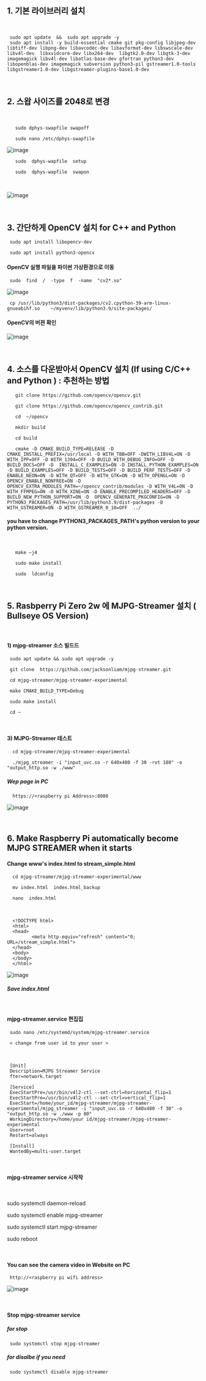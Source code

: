 ## 1. 기본 라이브러리 설치

<br/>

     sudo apt update  &&  sudo apt upgrade -y     
     sudo apt install -y build-essential cmake git pkg-config libjpeg-dev libtiff-dev libpng-dev libavcodec-dev libavformat-dev libswscale-dev libv4l-dev  libxvidcore-dev libx264-dev  libgtk2.0-dev libgtk-3-dev imagemagick libv4l-dev libatlas-base-dev gfortran python3-dev libopenblas-dev imagemagick subversion python3-pil gstreamer1.0-tools  libgstreamer1.0-dev libgstreamer-plugins-base1.0-dev 

<br/>

## 2. 스왑 사이즈를 2048로 변경

<br/>

       sudo dphys-swapfile swapoff
       
       sudo nano /etc/dphys-swapfile

<bt/>

![image](https://github.com/user-attachments/assets/1beb6134-5fe6-456f-94fe-a48627fcde77)

       sudo  dphys-wapfile  setup

       sudo  dphys-wapfile  swapon
       
<br/>        

![image](https://github.com/user-attachments/assets/9e22ae3b-588c-40d1-8732-50a163778078)

<br/>
       

## 3. 간단하게 OpenCV 설치  for C++ and Python 

     sudo apt install libopencv-dev

     sudo apt install python3-opencv

#### OpenCV 실행 파일을 파이썬 가상환경으로 이동 

     sudo  find  /  -type  f  -name  "cv2*.so"

![image](https://github.com/user-attachments/assets/6113320f-6d1f-4a84-9098-6b6e8be3ce14)

     cp /usr/lib/python3/dist-packages/cv2.cpython-39-arm-linux-gnueabihf.so    ~/myvenv/lib/python3.9/site-packages/

#### OpenCV의 버젼 확인

![image](https://github.com/user-attachments/assets/473ac68a-f880-4d9e-a3f6-503a26e5823e)

<br/>

## 4. 소스를 다운받아서 OpenCV 설치 (If using  C/C++ and Python )  : 추천하는 방법

       git clone https://github.com/opencv/opencv.git
   
       git clone https://github.com/opencv/opencv_contrib.git

       cd  ~/opencv

       mkdir build

       cd build

       cmake -D CMAKE_BUILD_TYPE=RELEASE -D CMAKE_INSTALL_PREFIX=/usr/local -D WITH_TBB=OFF -DWITH_LIBV4L=ON -D WITH_IPP=OFF -D WITH_1394=OFF -D BUILD_WITH_DEBUG_INFO=OFF -D BUILD_DOCS=OFF -D  INSTALL_C_EXAMPLES=ON -D INSTALL_PYTHON_EXAMPLES=ON -D BUILD_EXAMPLES=OFF -D BUILD_TESTS=OFF -D BUILD_PERF_TESTS=OFF -D ENABLE_NEON=ON -D WITH_QT=OFF -D WITH_GTK=ON -D WITH_OPENGL=ON -D  OPENCV_ENABLE_NONFREE=ON -D  OPENCV_EXTRA_MODULES_PATH=~/opencv_contrib/modules -D WITH_V4L=ON -D WITH_FFMPEG=ON -D WITH_XINE=ON -D ENABLE_PRECOMPILED_HEADERS=OFF -D BUILD_NEW_PYTHON_SUPPORT=ON -D  OPENCV_GENERATE_PKGCONFIG=ON -D  PYTHON3_PACKAGES_PATH=/usr/lib/python3.9/dist-packages -D WITH_GSTREAMER=0N -D WITH_GSTREAMER_0_10=OFF  ../
 
#### you have to change PYTHON3_PACKAGES_PATH's python version to your python version.

<br/>

       make –j4

       sudo make install

       sudo  ldconfig

<br/>

## 5. Rasbperry Pi Zero 2w 에 MJPG-Streamer 설치 ( Bullseye OS Version)

<br/>

#### 1) mjpg-streamer 소스 빌드드 

     sudo apt update && sudo apt upgrade -y

     git clone  https://github.com/jacksonliam/mjpg-streamer.git

     cd mjpg-streamer/mjpg-streamer-experimental

     make CMAKE_BUILD_TYPE=Debug

     sudo make install 
     
     cd ~     
    
<br/>  

#### 3) MJPG-Streamer 테스트
      cd mjpg-streamer/mjpg-streamer-experimental

      ./mjpg_streamer -i "input_uvc.so -r 640x480 -f 30 -rot 180" -o "output_http.so -w ./www"


##### Wep page in PC 

      https://<raspberry pi Address>:8080

![image](https://github.com/user-attachments/assets/fd233dcf-a3a0-400d-9f30-4f9a15ec14f6)

<br/>

## 6. Make Raspberry Pi automatically become MJPG STREAMER when it starts 

#### Change  www's index.html to  stream_simple.html 

      cd mjpg-streamer/mjpg-streamer-experimental/www
      
      mv index.html  index.html_backup
      
      nano  index.html 

<br/>

      <!DOCTYPE html>
      <html>
      <head>
             <meta http-equiv="refresh" content="0; URL=/stream_simple.html">
      </head>
      <body>
      </body>
      </html>

![image](https://github.com/user-attachments/assets/c3c19b79-f056-4f1f-87b0-a5aa60577309)

##### Save index.html 

<br/>      
 
####  mjpg-streamer.service 편집집 

     sudo nano /etc/systemd/system/mjpg-streamer.service
 
     < change from user id to your user >
    
<br/> 

     [Unit]
     Description=MJPG Streamer Service
     fter=network.target

     [Service]
     ExecStartPre=/usr/bin/v4l2-ctl --set-ctrl=horizontal_flip=1
     ExecStartPre=/usr/bin/v4l2-ctl --set-ctrl=vertical_flip=1
     ExecStart=/home/your_id/mjpg-streamer/mjpg-streamer-experimental/mjpg_streamer -i "input_uvc.so -r 640x480 -f 30" -o "output_http.so -w ./www -p 80"
     WorkingDirectory=/home/your id/mjpg-streamer/mjpg-streamer-experimental
     User=root
     Restart=always

     [Install]
     WantedBy=multi-user.target

     

<br/>
               
####  mjpg-streamer service 시작작 
<br/>

   sudo systemctl daemon-reload
   
   sudo systemctl enable mjpg-streamer
   
   sudo systemctl start mjpg-streamer
   
   sudo reboot

<br/>

####  You can see the camera video in Website on PC

     http://<raspberry pi wifi address>
     
![image](https://github.com/user-attachments/assets/e9f3a5fb-403b-48a2-8bf2-5143b5beb6e8)

<br/>

####  Stop  mjpg-streamer service 

#####  for stop

     sudo systemctl stop mjpg-streamer

#####  for disalbe if you need

     sudo systemctl disable mjpg-streamer


